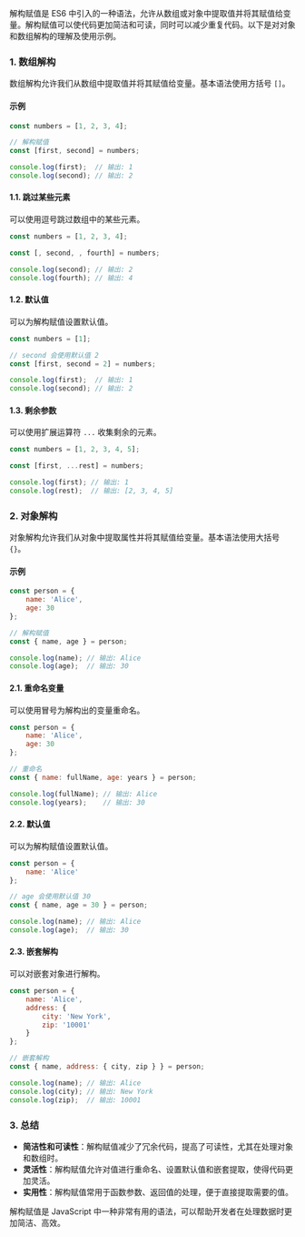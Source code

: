 解构赋值是 ES6 中引入的一种语法，允许从数组或对象中提取值并将其赋值给变量。解构赋值可以使代码更加简洁和可读，同时可以减少重复代码。以下是对对象和数组解构的理解及使用示例。

### 1. **数组解构**

数组解构允许我们从数组中提取值并将其赋值给变量。基本语法使用方括号 `[]`。

#### 示例

```javascript
const numbers = [1, 2, 3, 4];

// 解构赋值
const [first, second] = numbers;

console.log(first);  // 输出: 1
console.log(second); // 输出: 2
```

#### 1.1. **跳过某些元素**

可以使用逗号跳过数组中的某些元素。

```javascript
const numbers = [1, 2, 3, 4];

const [, second, , fourth] = numbers;

console.log(second); // 输出: 2
console.log(fourth); // 输出: 4
```

#### 1.2. **默认值**

可以为解构赋值设置默认值。

```javascript
const numbers = [1];

// second 会使用默认值 2
const [first, second = 2] = numbers;

console.log(first);  // 输出: 1
console.log(second); // 输出: 2
```

#### 1.3. **剩余参数**

可以使用扩展运算符 `...` 收集剩余的元素。

```javascript
const numbers = [1, 2, 3, 4, 5];

const [first, ...rest] = numbers;

console.log(first); // 输出: 1
console.log(rest);  // 输出: [2, 3, 4, 5]
```

### 2. **对象解构**

对象解构允许我们从对象中提取属性并将其赋值给变量。基本语法使用大括号 `{}`。

#### 示例

```javascript
const person = {
    name: 'Alice',
    age: 30
};

// 解构赋值
const { name, age } = person;

console.log(name); // 输出: Alice
console.log(age);  // 输出: 30
```

#### 2.1. **重命名变量**

可以使用冒号为解构出的变量重命名。

```javascript
const person = {
    name: 'Alice',
    age: 30
};

// 重命名
const { name: fullName, age: years } = person;

console.log(fullName); // 输出: Alice
console.log(years);    // 输出: 30
```

#### 2.2. **默认值**

可以为解构赋值设置默认值。

```javascript
const person = {
    name: 'Alice'
};

// age 会使用默认值 30
const { name, age = 30 } = person;

console.log(name); // 输出: Alice
console.log(age);  // 输出: 30
```

#### 2.3. **嵌套解构**

可以对嵌套对象进行解构。

```javascript
const person = {
    name: 'Alice',
    address: {
        city: 'New York',
        zip: '10001'
    }
};

// 嵌套解构
const { name, address: { city, zip } } = person;

console.log(name); // 输出: Alice
console.log(city); // 输出: New York
console.log(zip);  // 输出: 10001
```

### 3. **总结**

- **简洁性和可读性**：解构赋值减少了冗余代码，提高了可读性，尤其在处理对象和数组时。
- **灵活性**：解构赋值允许对值进行重命名、设置默认值和嵌套提取，使得代码更加灵活。
- **实用性**：解构赋值常用于函数参数、返回值的处理，便于直接提取需要的值。

解构赋值是 JavaScript 中一种非常有用的语法，可以帮助开发者在处理数据时更加简洁、高效。